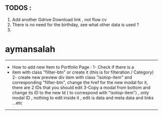 ## TODOS :

1. Add another Gdrive Download link , not flow cv
2. There is no need for the birthday, see what other data is used ?
3.

# aymansalah

---

-   How to add new Item to Portfolio Page :
    1- Check if there is a <li> item with class "fillter-btn" or create it (this is for filteration / Category)
    2- create new preview div item with class "isotop-item" and corresponding "fillter-btn", change the href for the new modal for it, there are 2 IDs that you should edit
    3-Copy a modal from bottom and change its ID to the new Id ( to correspond with "isotop-item") , only modal ID , nothing to edit inside it , edit is data and meta data and links ...etc

---
